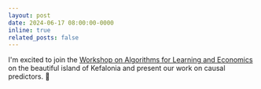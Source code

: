 ```yaml
---
layout: post
date: 2024-06-17 08:00:00-0000
inline: true
related_posts: false
---
```


I'm excited to join the [Work­shop on Al­go­rithms for Learn­ing and Eco­nom­ics](https://wale.gr/2024/) on the beautiful island of Kefalonia and present our work on causal predictors. :whale:
